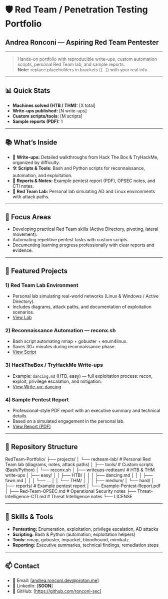 # 🛡️ Red Team / Penetration Testing Portfolio
## Andrea Ronconi — Aspiring Red Team Pentester

---

> Hands-on portfolio with reproducible write-ups, custom automation scripts, personal Red Team lab, and sample reports.  
> **Note:** replace placeholders in brackets (`[ ]`) with your real info.

---

## 📊 Quick Stats
- **Machines solved (HTB / THM):** [X total]  
- **Write-ups published:** [N write-ups]  
- **Custom scripts/tools:** [M scripts]  
- **Sample reports (PDF):** 1  

---

## 📚 What’s Inside
- 🧠 **Write-ups:** Detailed walkthroughs from Hack The Box & TryHackMe, organized by difficulty.  
- 🛠️ **Scripts & Tools:** Bash and Python scripts for reconnaissance, automation, and exploitation.  
- 📝 **Reports & Notes:** Example pentest report (PDF), OPSEC notes, and CTI notes.  
- 🧪 **Red Team Lab:** Personal lab simulating AD and Linux environments with attack paths.  

---

## 🎯 Focus Areas
- Developing practical Red Team skills (Active Directory, pivoting, lateral movement).  
- Automating repetitive pentest tasks with custom scripts.  
- Documenting learning progress professionally with clear reports and evidence.  

---

## 🚀 Featured Projects

### 1) Red Team Lab Environment
- Personal lab simulating real-world networks (Linux & Windows / Active Directory).  
- Includes diagrams, attack paths, and documentation of exploitation scenarios.  
- [View Lab](./projects/redteam-lab)

### 2) Reconnaissance Automation — reconx.sh
- Bash script automating nmap + gobuster + enum4linux.  
- Saves 30+ minutes during reconnaissance phase.  
- [View Script](./tools/reconx.sh)

### 3) HackTheBox / TryHackMe Write-ups
- Example: `dancing.md` (HTB, easy) — full exploitation process: recon, exploit, privilege escalation, and mitigation.  
- [View Write-up: dancing](./writeups-redteam/easy/HTB/dancing.md)

### 4) Sample Pentest Report
- Professional-style PDF report with an executive summary and technical details.  
- Based on a simulated engagement in the personal lab.  
- [View Report (PDF)](./reports/Example-Pentest-Report.pdf)

---

## 📂 Repository Structure

RedTeam-Portfolio/
├── projects/
│ └── redteam-lab/ # Personal Red Team lab (diagrams, notes, attack paths)
│
├── tools/ # Custom scripts (Bash/Python)
│ └── reconx.sh
│
├── writeups-redteam/ # HTB & THM write-ups
│ ├── easy/
│ │ ├── HTB/
│ │ │ ├── dancing.md
│ │ │ ├── fawn.md
│ │ │ └── ...
│ │ └── THM/
│ │
│ ├── medium/
│ └── hard/
│
├── reports/ # Example pentest report
│ └── Example-Pentest-Report.pdf
│
├── Red-Team-OPSEC.md # Operational Security notes
├── Threat-Intelligence-CTI.md # Threat Intelligence notes
└── LICENSE

---

## 🧰 Skills & Tools
- **Pentesting:** Enumeration, exploitation, privilege escalation, AD attacks  
- **Scripting:** Bash & Python (automation, exploitation helpers)  
- **Tools:** nmap, gobuster, impacket, bloodhound, mimikatz  
- **Reporting:** Executive summaries, technical findings, remediation steps  

---

## 📫 Contact
- 📧 Email: [andrea.ronconi.dev@proton.me]  
- 💼 LinkedIn: [**SOON**]  
- 🐙 GitHub: [https://github.com/ronconi-sec]  
